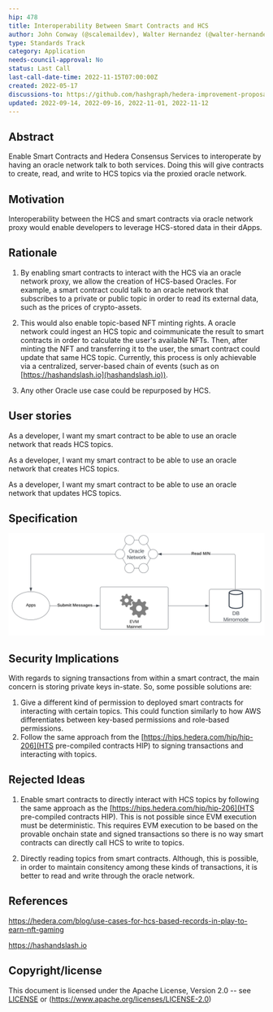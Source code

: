 ```yaml
---
hip: 478
title: Interoperability Between Smart Contracts and HCS
author: John Conway (@scalemaildev), Walter Hernandez (@walter-hernandez), Mohsin Qamar (@mohsin-hedera), Michael Garber (@mgarbs)
type: Standards Track
category: Application
needs-council-approval: No
status: Last Call
last-call-date-time: 2022-11-15T07:00:00Z
created: 2022-05-17
discussions-to: https://github.com/hashgraph/hedera-improvement-proposal/discussions/479
updated: 2022-09-14, 2022-09-16, 2022-11-01, 2022-11-12
---
```


## Abstract

Enable Smart Contracts and Hedera Consensus Services to interoperate by having an oracle network talk to both services. Doing this will give contracts to create, read, and write to HCS topics via the proxied oracle network.

## Motivation

Interoperability between the HCS and smart contracts via oracle network proxy would enable developers to leverage HCS-stored data in their dApps.

## Rationale

1. By enabling smart contracts to interact with the HCS via an oracle network proxy, we allow the creation of HCS-based Oracles. For example, a smart contract could talk to an oracle network that subscribes to a private or public topic in order to read its external data, such as the prices of crypto-assets.

2. This would also enable topic-based NFT minting rights. A oracle network could ingest an HCS topic and coimmunicate the result to smart contracts in order to calculate the user's available NFTs. Then, after minting the NFT and transferring it to the user, the smart contract could update that same HCS topic. Currently, this process is only achievable via a centralized, server-based chain of events (such as on [https://hashandslash.io](hashandslash.io)).

3. Any other Oracle use case could be repurposed by HCS.

## User stories

As a developer, I want my smart contract to be able to use an oracle network that reads HCS topics.

As a developer, I want my smart contract to be able to use an oracle network that creates HCS topics.

As a developer, I want my smart contract to be able to use an oracle network that updates HCS topics.
  
## Specification

![HSCS HCS Oracle Network Diagrams.png](../assets/hip-478/HSCS-HCS-oracle-network.png)

## Security Implications

With regards to signing transactions from within a smart contract, the main concern is storing private keys in-state. So, some possible solutions are:

1. Give a different kind of permission to deployed smart contracts for interacting with certain topics. This could function similarly to how AWS differentiates between key-based permissions and role-based permissions.
2. Follow the same approach from the [https://hips.hedera.com/hip/hip-206](HTS pre-compiled contracts HIP) to signing transactions and interacting with topics.


## Rejected Ideas
1. Enable smart contracts to directly interact with HCS topics by following the same approach as the [https://hips.hedera.com/hip/hip-206](HTS pre-compiled contracts HIP). This is not possible since EVM execution must be deterministic. This requires EVM execution to be based on the provable onchain state and signed transactions so there is no way smart contracts can directly call HCS to write to topics.

2. Directly reading topics from smart contracts. Although, this is possible, in order to maintain consitency among these kinds of transactions, it is better to read and write through the oracle network.

## References

https://hedera.com/blog/use-cases-for-hcs-based-records-in-play-to-earn-nft-gaming

https://hashandslash.io

## Copyright/license

This document is licensed under the Apache License, Version 2.0 -- see [LICENSE](../LICENSE) or (https://www.apache.org/licenses/LICENSE-2.0)
